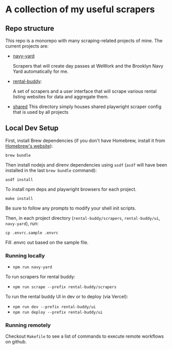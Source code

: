 # A collection of my useful scrapers

## Repo structure

This repo is a monorepo with many scraping-related projects of mine. The current projects are:

- [navy-yard](./navy-yard/README.md)

  Scrapers that will create day passes at WeWork and the Brooklyn Navy Yard automatically for me.

- [rental-buddy](./rental-buddy/README.md):

  A set of scrapers and a user interface that will scrape various rental listing websites for data and aggregate them.

- [shared](./shared/.)
  This directory simply houses shared playwright scraper config that is used by all projects

## Local Dev Setup

First, install Brew dependencies (if you don't have Homebrew, install it from [Homebrew's website](https://brew.sh/)):

```
brew bundle
```

Then install nodejs and direnv dependencies using `asdf` (`asdf` will have been installed in the last `brew bundle` command):

`asdf install`

To install npm deps and playwright browsers for each project.

```
make install
```

Be sure to follow any prompts to modify your shell init scripts.

Then, in each project directory (`rental-buddy/scrapers`, `rental-buddy/ui`, `navy-yard`), run:

```
cp .envrc.sample .envrc
```

Fill .envrc out based on the sample file.

### Running locally

- `npm run navy-yard`

To run scrapers for rental buddy:

- `npm run scrape --prefix rental-buddy/scrapers`

To run the rental buddy UI in dev or to deploy (via Vercel):

- `npm run dev --prefix rental-buddy/ui`
- `npm run deploy --prefix rental-buddy/ui`

### Running remotely

Checkout `Makefile` to see a list of commands to execute remote workflows on github.
